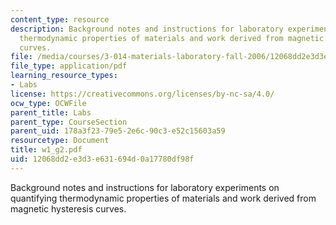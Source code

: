 ```yaml
---
content_type: resource
description: Background notes and instructions for laboratory experiments on quantifying
  thermodynamic properties of materials and work derived from magnetic hysteresis
  curves.
file: /media/courses/3-014-materials-laboratory-fall-2006/12068dd2e3d3e631694d0a17780df98f_w1_g2.pdf
file_type: application/pdf
learning_resource_types:
- Labs
license: https://creativecommons.org/licenses/by-nc-sa/4.0/
ocw_type: OCWFile
parent_title: Labs
parent_type: CourseSection
parent_uid: 178a3f23-79e5-2e6c-90c3-e52c15603a59
resourcetype: Document
title: w1_g2.pdf
uid: 12068dd2-e3d3-e631-694d-0a17780df98f
---
```

Background notes and instructions for laboratory experiments on quantifying thermodynamic properties of materials and work derived from magnetic hysteresis curves.